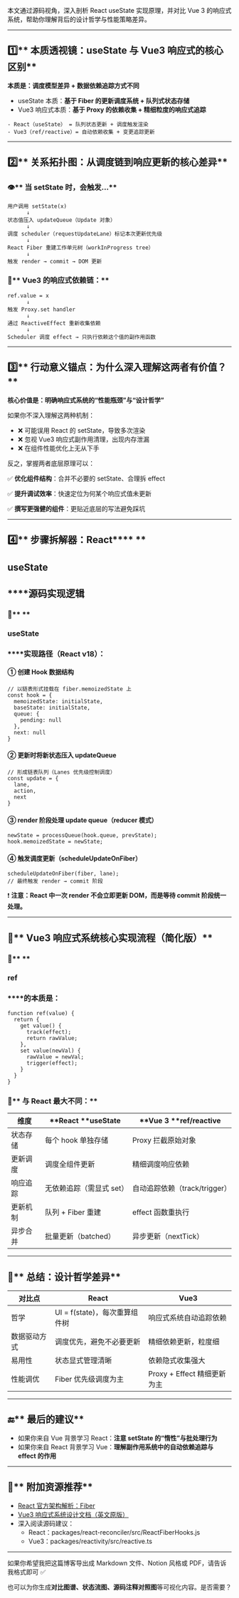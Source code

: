 

<font style="color:#0e0e0e;">本文通过源码视角，深入剖析 React useState 实现原理，并对比 Vue 3 的响应式系统，帮助你理解背后的设计哲学与性能策略差异。</font>

---

## **1️⃣**** 本质透视镜：useState 与 Vue3 响应式的核心区别**
  


**本质是：调度模型差异 + 数据依赖追踪方式不同**

+ useState 本质：**基于 Fiber 的更新调度系统 + 队列式状态存储**
+ Vue3 响应式本质：**基于 Proxy 的依赖收集 + 精细粒度的响应式追踪**

```plain
- React（useState） = 队列状态更新 + 调度触发渲染
- Vue3（ref/reactive）= 自动依赖收集 + 变更追踪更新
```

---

## **2️⃣**** 关系拓扑图：从调度链到响应更新的核心差异**
  


### **👁️**** 当 setState 时，会触发…**
```plain
用户调用 setState(x)
      ↓
状态值压入 updateQueue（Update 对象）
      ↓
调度 scheduler（requestUpdateLane）标记本次更新优先级
      ↓
React Fiber 重建工作单元树（workInProgress tree）
      ↓
触发 render → commit → DOM 更新
```

### **🔁**** Vue3 的响应式依赖链：**
```plain
ref.value = x
      ↓
触发 Proxy.set handler
      ↓
通过 ReactiveEffect 重新收集依赖
      ↓
Scheduler 调度 effect → 只执行依赖这个值的副作用函数
```

---

## **3️⃣**** 行动意义锚点：为什么深入理解这两者有价值？**
  


**核心价值是：明确响应式系统的“性能瓶颈”与“设计哲学”**

  


如果你不深入理解这两种机制：

+ ❌ 可能误用 React 的 setState，导致多次渲染
+ ❌ 忽视 Vue3 响应式副作用清理，出现内存泄漏
+ ❌ 在组件性能优化上无从下手

  


反之，掌握两者底层原理可以：

  


✅ **优化组件结构**：合并不必要的 setState、合理拆 effect

✅ **提升调试效率**：快速定位为何某个响应式值未更新

✅ **撰写更强健的组件**：更贴近底层的写法避免踩坑

---

## **4️⃣**** 步骤拆解器：React**** **
## **useState**
## ******源码实现逻辑**
  


### **📌**** **
### **useState**
### ******实现路径（React v18）：**
  


#### **① 创建 Hook 数据结构**
```plain
// 以链表形式挂载在 fiber.memoizedState 上
const hook = {
  memoizedState: initialState,
  baseState: initialState,
  queue: {
    pending: null
  },
  next: null
}
```

#### **② 更新时将新状态压入 updateQueue**
```plain
// 形成链表队列（Lanes 优先级控制调度）
const update = {
  lane,
  action,
  next
}
```

#### **③ render 阶段处理 update queue（reducer 模式）**
```plain
newState = processQueue(hook.queue, prevState);
hook.memoizedState = newState;
```

#### **④ 触发调度更新（scheduleUpdateOnFiber）**
```plain
scheduleUpdateOnFiber(fiber, lane);
// 最终触发 render → commit 阶段
```

❗ **注意：React 中一次 render 不会立即更新 DOM，而是等待 commit 阶段统一处理。**

---

## **🎯**** Vue3 响应式系统核心实现流程（简化版）**
  


### **📍**** **
### **ref**
### ******的本质是：**
```plain
function ref(value) {
  return {
    get value() {
      track(effect);
      return rawValue;
    },
    set value(newVal) {
      rawValue = newVal;
      trigger(effect);
    }
  }
}
```

### **📌**** 与 React 最大不同：**
| **维度** | **React **useState | **Vue 3 **ref/reactive |
| --- | --- | --- |
| 状态存储 | 每个 hook 单独存储 | Proxy 拦截原始对象 |
| 更新调度 | 调度全组件更新 | 精细调度响应依赖 |
| 响应追踪 | 无依赖追踪（需显式 set） | 自动追踪依赖（track/trigger） |
| 更新机制 | 队列 + Fiber 重建 | effect 函数重执行 |
| 异步合并 | 批量更新（batched） | 异步更新（nextTick） |


---

## **🧠**** 总结：设计哲学差异**
| **对比点** | **React** | **Vue3** |
| --- | --- | --- |
| 哲学 | UI = f(state)，每次重算组件树 | 响应式系统自动追踪依赖 |
| 数据驱动方式 | 调度优先，避免不必要更新 | 精细依赖更新，粒度细 |
| 易用性 | 状态显式管理清晰 | 依赖隐式收集强大 |
| 性能调优 | Fiber 优先级调度为主 | Proxy + Effect 精细更新为主 |


---

## **🔚**** 最后的建议**
+ 如果你来自 Vue 背景学习 React：**注意 setState 的“惰性”与批处理行为**
+ 如果你来自 React 背景学习 Vue：**理解副作用系统中的自动依赖追踪与 effect 的作用**

---

## **📎**** 附加资源推荐**
+ [React 官方架构解析：Fiber](https://reactjs.org/docs/faq-internals.html)
+ [Vue3 响应式系统设计文档（英文原版）](https://vuejs.org/guide/extras/reactivity-in-depth.html)
+ 深入阅读源码建议：
    - React：packages/react-reconciler/src/ReactFiberHooks.js
    - Vue3：packages/reactivity/src/reactive.ts

---

如果你希望我把这篇博客导出成 Markdown 文件、Notion 风格或 PDF，请告诉我格式即可 ✅

也可以为你生成**对比图谱、状态流图、源码注释对照图**等可视化内容。是否需要？

